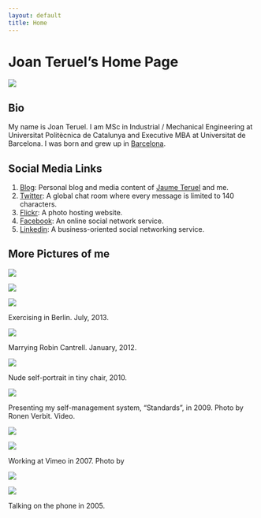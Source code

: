 ```yaml
---
layout: default
title: Home
---
```

# Joan Teruel&rsquo;s Home Page

![][1]

## Bio

My name is Joan Teruel. I am MSc in Industrial / Mechanical Engineering at Universitat Politècnica de Catalunya and Executive MBA at Universitat de Barcelona. I was born and grew up in [Barcelona][2].

## Social Media Links

1. [Blog][3]: Personal blog and media content of [Jaume Teruel][4] and me.
1. [Twitter][5]: A global chat room where every message is limited to 140 characters.
1. [Flickr][6]: A photo hosting website.
1. [Facebook][7]: An online social network service.
1. [Linkedin][8]: A business-oriented social networking service.

## More Pictures of me

![][9]

![][10]

![][11]

Exercising in Berlin. July, 2013.

![][12]

Marrying Robin Cantrell. January, 2012.

![][13]

Nude self-portrait in tiny chair, 2010.

![][14]

Presenting my self-management system, “Standards”, in 2009. Photo by Ronen Verbit. Video.

![][15]

![][16]

Working at Vimeo in 2007. Photo by

![][17]

![][18]

Talking on the phone in 2005.


   [1]: /joanteruel/images/me.jpg
   [2]: http://en.wikipedia.org/wiki/Barcelona
   [3]: http://lerion.com
   [4]: http://jaumeteruel.com 
   [5]: http://twitter.com/joan_teruel
   [6]: https://www.flickr.com/photos/lerion
   [7]: https://www.facebook.com/joanrafel.teruel
   [8]: http://www.linkedin.com/in/joanteruel
   [9]: https://farm4.staticflickr.com/3694/13887135686_3141d3d1cd_c.jpg
   [10]: https://farm3.staticflickr.com/2823/11388836886_dd3d54f038_c.jpg
   [11]: https://farm7.staticflickr.com/6197/6088681542_00dac5deeb_b.jpg
   [12]: https://farm4.staticflickr.com/3377/3451671473_225acd06ae_b.jpg
   [13]: https://farm7.staticflickr.com/6209/6087261324_1f90cf43f3_b.jpg
   [14]: https://farm7.staticflickr.com/6185/6087866631_e24e66fac8_b.jpg
   [15]: https://farm7.staticflickr.com/6062/6087879257_fc067b80d8_b.jpg
   [16]: https://farm6.staticflickr.com/5173/5421490001_3ddc760bea_b.jpg
   [17]: https://farm9.staticflickr.com/8503/8255724864_c07fbcce1d_c.jpg
   [18]: https://farm7.staticflickr.com/6078/6087873181_3c32d46ee4_b.jpg
